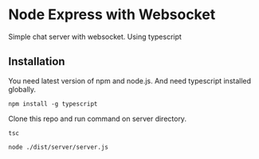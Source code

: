<h1>Node Express with Websocket</h1>
<p>Simple chat server with websocket. Using typescript</p>
<h2>Installation</h2>
<p>You need latest version of npm and node.js. And need typescript installed globally.</p>
<pre>
<code>npm install -g typescript</code>
</pre>
<p>Clone this repo and run command on server directory.</p>
<pre><code>tsc</code></pre>
<pre><code>node ./dist/server/server.js</code></pre>